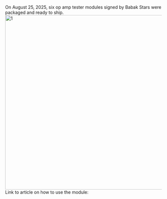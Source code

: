 On August 25, 2025, six op amp tester modules signed by Babak Stars were packaged and ready to ship.
<img width="811" height="561" alt="1" src="https://github.com/user-attachments/assets/4f795706-7704-4990-a5f0-adc593052068" />
Link to article on how to use the module:
